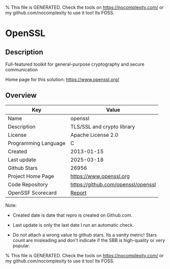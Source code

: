 
% This file is GENERATED. Check the tools on https://nocomplexity.com/ or my github.com/nocomplexity to use it too! Its FOSS. 

# OpenSSL

## Description 

Full-featured toolkit for general-purpose cryptography and secure communication

Home page for this solution: https://www.openssl.org/ 

## Overview 

| Key | Value |
| --- | --- |
| Name | openssl |
| Description | TLS/SSL and crypto library |
| License | Apache License 2.0 |
| Programming Language | C |
| Created | 2013-01-15 |
| Last update | 2025-03-18 |
| Github Stars | 26956 |
| Project Home Page | https://www.openssl.org |
| Code Repository | https://github.com/openssl/openssl |
| OpenSSF Scorecard | [Report](https://securityscorecards.dev/viewer/?uri=github.com/openssl/openssl) |

Note:
 - Created date is date that repro is created on Github.com. 

- Last update is only the last date I run an automatic check. 

- Do not attach a wrong value to github stars. Its a vanity metric! Stars count are misleading and 
don't indicate if the SBB is high-quality or very popular.

% This file is GENERATED. Check the tools on https://nocomplexity.com/ or my github.com/nocomplexity to use it too! Its FOSS. 


